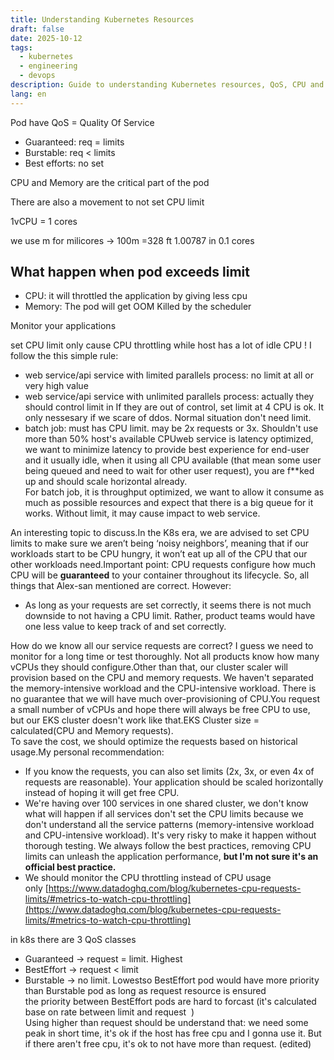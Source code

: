 ```yaml
---
title: Understanding Kubernetes Resources
draft: false
date: 2025-10-12
tags:
  - kubernetes
  - engineering
  - devops
description: Guide to understanding Kubernetes resources, QoS, CPU and memory limits
lang: en
---
```


Pod have QoS = Quality Of Service
* Guaranteed: req = limits
* Burstable: req < limits
* Best efforts: no set

CPU and Memory are the critical part of the pod

There are also a movement to not set CPU limit

1vCPU = 1 cores

we use m for milicores -> 100m =328 ft 1.00787 in 0.1 cores
## What happen when pod exceeds limit
* CPU: it will throttled the application by giving less cpu 
* Memory: The pod will get OOM Killed by the scheduler

Monitor your applications

set CPU limit only cause CPU throttling while host has a lot of idle CPU ! I follow the this simple rule:  
+ web service/api service with limited parallels process: no limit at all or very high value  
+ web service/api service with unlimited parallels process: actually they should control limit in  If they are out of control, set limit at 4 CPU is ok. It only nessesary if we scare of ddos. Normal situation don't need limit.  
+ batch job: must has CPU limit. may be 2x requests or 3x. Shouldn't use more than 50% host's available CPUweb service is latency optimized, we want to minimize latency to provide best experience for end-user and it usually idle, when it using all CPU available (that mean some user being queued and need to wait for other user request), you are f**ked up and should scale horizontal already.  
For batch job, it is throughput optimized, we want to allow it consume as much as possible resources and expect that there is a big queue for it works. Without limit, it may cause impact to web service.


An interesting topic to discuss.In the K8s era, we are advised to set CPU limits to make sure we aren’t being ‘noisy neighbors’, meaning that if our workloads start to be CPU hungry, it won’t eat up all of the CPU that our other workloads need.Important point: CPU requests configure how much CPU will be **guaranteed** to your container throughout its lifecycle. So, all things that Alex-san mentioned are correct. However:  

- As long as your requests are set correctly, it seems there is not much downside to not having a CPU limit. Rather, product teams would have one less value to keep track of and set correctly.

How do we know all our service requests are correct? I guess we need to monitor for a long time or test thoroughly. Not all products know how many vCPUs they should configure.Other than that, our cluster scaler will provision based on the CPU and memory requests. We haven't separated the memory-intensive workload and the CPU-intensive workload. There is no guarantee that we will have much over-provisioning of CPU.You request a small number of vCPUs and hope there will always be free CPU to use, but our EKS cluster doesn't work like that.EKS Cluster size = calculated(CPU and Memory requests).  
To save the cost, we should optimize the requests based on historical usage.My personal recommendation:  

- If you know the requests, you can also set limits (2x, 3x, or even 4x of requests are reasonable). Your application should be scaled horizontally instead of hoping it will get free CPU.
- We're having over 100 services in one shared cluster, we don't know what will happen if all services don't set the CPU limits because we don't understand all the service patterns (memory-intensive workload and CPU-intensive workload). It's very risky to make it happen without thorough testing. We always follow the best practices, removing CPU limits can unleash the application performance, **but I'm not sure it's an official best practice.**
- We should monitor the CPU throttling instead of CPU usage only [https://www.datadoghq.com/blog/kubernetes-cpu-requests-limits/#metrics-to-watch-cpu-throttling](https://www.datadoghq.com/blog/kubernetes-cpu-requests-limits/#metrics-to-watch-cpu-throttling)


in k8s there are 3 QoS classes  
+ Guaranteed -> request = limit. Highest  
+ BestEffort -> request < limit  
+ Burstable -> no limit. Lowestso BestEffort pod would have more priority than Burstable pod as long as request resource is ensured  
the priority between BestEffort pods are hard to forcast (it's calculated base on rate between limit and request  )  
Using higher than request should be understand that: we need some peak in short time, it's ok if the host has free cpu and I gonna use it. But if there aren't free cpu, it's ok to not have more than request. (edited)
